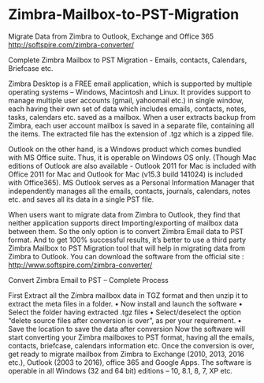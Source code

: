 # Zimbra-Mailbox-to-PST-Migration
Migrate Data from Zimbra to Outlook, Exchange and Office 365  http://softspire.com/zimbra-converter/

Complete Zimbra Mailbox to PST Migration - Emails, contacts, Calendars, Briefcase etc.

Zimbra Desktop is a FREE email application, which is supported by multiple operating systems – Windows, Macintosh and Linux. It provides support to manage multiple user accounts (gmail, yahoomail etc.) in single window, each having their own set of data which includes emails, contacts, notes, tasks, calendars etc. saved as a mailbox. When a user extracts backup from Zimbra, each user account mailbox is saved in a separate file, containing all the items. The extracted file has the extension of .tgz which is a zipped file. 

Outlook on the other hand, is a Windows product which comes bundled with MS Office suite. Thus, it is operable on Windows OS only. (Though Mac editions of Outlook are also available - Outlook 2011 for Mac is included with Office 2011 for Mac and Outlook for Mac (v15.3 build 141024) is included with Office365). MS Outlook serves as a Personal Information Manager that independently manages all the emails, contacts, journals, calendars, notes etc. and saves all its data in a single PST file.

When users want to migrate data from Zimbra to Outlook, they find that neither application supports direct Importing/exporting of mailbox data between them. So the only option is to convert Zimbra Email data to PST format. And to get 100% successful results, it’s better to use a third party Zimbra Mailbox to PST Migration tool that will help in migrating data from Zimbra to Outlook. You can download the software from the official site : http://www.softspire.com/zimbra-converter/

Convert Zimbra Email to PST – Complete Process

First Extract all the Zimbra mailbox data in TGZ format and then unzip it to extract the meta files in a folder. 
•	Now install and launch the software
•	Select the folder having extracted .tgz files
•	Select/deselect the option “delete source files after conversion is over”, as per your requirement.
•	Save the location to save the data after conversion 
Now the software will start converting your Zimbra mailboxes to PST format, having all the emails, contacts, briefcase, calendars information etc. Once the conversion is over, get ready to migrate mailbox from Zimbra to Exchange (2010, 2013, 2016 etc.), Outlook (2003 to 2016), office 365 and Google Apps. The software is operable in all Windows (32 and 64 bit) editions – 10, 8.1, 8, 7, XP etc.
